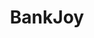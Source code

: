 ---
linkedin: https://linkedin.com/company/bankjoy
logohandle: bankjoy
sort: bankjoy
title: BankJoy
twitter: https://x.com/bankjoy
website: https://bankjoy.com/
---